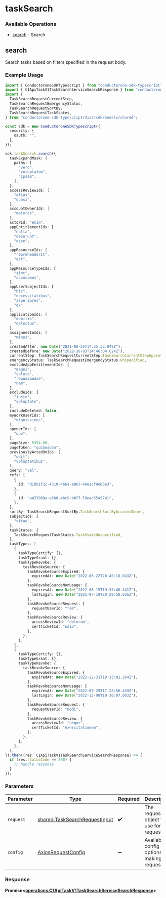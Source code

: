 # taskSearch

### Available Operations

* [search](#search) - Search

## search

 Search tasks based on filters specified in the request body.


### Example Usage

```typescript
import { ConductoroneSDKTypescript } from "conductorone-sdk-typescript";
import { C1ApiTaskV1TaskSearchServiceSearchResponse } from "conductorone-sdk-typescript/dist/sdk/models/operations";
import {
  TaskSearchRequestCurrentStep,
  TaskSearchRequestEmergencyStatus,
  TaskSearchRequestSortBy,
  TaskSearchRequestTaskStates,
} from "conductorone-sdk-typescript/dist/sdk/models/shared";

const sdk = new ConductoroneSDKTypescript({
  security: {
    oauth: "",
  },
});

sdk.taskSearch.search({
  taskExpandMask: {
    paths: [
      "vero",
      "voluptatem",
      "ipsam",
    ],
  },
  accessReviewIds: [
    "alias",
    "quasi",
  ],
  accountOwnerIds: [
    "maiores",
  ],
  actorId: "enim",
  appEntitlementIds: [
    "nulla",
    "deserunt",
    "esse",
  ],
  appResourceIds: [
    "reprehenderit",
    "est",
  ],
  appResourceTypeIds: [
    "sint",
    "accusamus",
  ],
  appUserSubjectIds: [
    "hic",
    "necessitatibus",
    "asperiores",
    "ex",
  ],
  applicationIds: [
    "debitis",
    "delectus",
  ],
  assigneesInIds: [
    "minus",
  ],
  createdAfter: new Date("2021-08-25T17:55:33.849Z"),
  createdBefore: new Date("2022-10-03T14:46:04.624Z"),
  currentStep: TaskSearchRequestCurrentStep.TaskSearchCurrentStepApproval,
  emergencyStatus: TaskSearchRequestEmergencyStatus.Unspecified,
  excludeAppEntitlementIds: [
    "magni",
    "soluta",
    "repudiandae",
    "nam",
  ],
  excludeIds: [
    "iusto",
    "voluptate",
  ],
  includeDeleted: false,
  myWorkUserIds: [
    "dignissimos",
  ],
  openerIds: [
    "quo",
  ],
  pageSize: 5354.68,
  pageToken: "quibusdam",
  previouslyActedOnIds: [
    "odit",
    "voluptatibus",
  ],
  query: "vel",
  refs: [
    {
      id: "d1db1f2c-4310-4661-a963-49e1cf9e06e3",
    },
    {
      id: "a437000a-e6b6-4bc9-b8f7-59eac55a9741",
    },
  ],
  sortBy: TaskSearchRequestSortBy.TaskSearchSortByAccountOwner,
  subjectIds: [
    "vitae",
  ],
  taskStates: [
    TaskSearchRequestTaskStates.TaskStateUnspecified,
  ],
  taskTypes: [
    {
      taskTypeCertify: {},
      taskTypeGrant: {},
      taskTypeRevoke: {
        taskRevokeSource: {
          taskRevokeSourceExpired: {
            expiredAt: new Date("2022-05-22T20:46:18.043Z"),
          },
          taskRevokeSourceNonUsage: {
            expiresAt: new Date("2022-08-19T19:35:40.341Z"),
            lastLogin: new Date("2021-07-19T20:29:58.626Z"),
          },
          taskRevokeSourceRequest: {
            requestUserId: "rem",
          },
          taskRevokeSourceReview: {
            accessReviewId: "dolorum",
            certTicketId: "odio",
          },
        },
      },
    },
    {
      taskTypeCertify: {},
      taskTypeGrant: {},
      taskTypeRevoke: {
        taskRevokeSource: {
          taskRevokeSourceExpired: {
            expiredAt: new Date("2022-12-31T19:13:01.264Z"),
          },
          taskRevokeSourceNonUsage: {
            expiresAt: new Date("2022-07-29T17:28:50.439Z"),
            lastLogin: new Date("2022-12-08T19:16:07.063Z"),
          },
          taskRevokeSourceRequest: {
            requestUserId: "modi",
          },
          taskRevokeSourceReview: {
            accessReviewId: "neque",
            certTicketId: "exercitationem",
          },
        },
      },
    },
  ],
}).then((res: C1ApiTaskV1TaskSearchServiceSearchResponse) => {
  if (res.statusCode == 200) {
    // handle response
  }
});
```

### Parameters

| Parameter                                                                      | Type                                                                           | Required                                                                       | Description                                                                    |
| ------------------------------------------------------------------------------ | ------------------------------------------------------------------------------ | ------------------------------------------------------------------------------ | ------------------------------------------------------------------------------ |
| `request`                                                                      | [shared.TaskSearchRequestInput](../../models/shared/tasksearchrequestinput.md) | :heavy_check_mark:                                                             | The request object to use for the request.                                     |
| `config`                                                                       | [AxiosRequestConfig](https://axios-http.com/docs/req_config)                   | :heavy_minus_sign:                                                             | Available config options for making requests.                                  |


### Response

**Promise<[operations.C1ApiTaskV1TaskSearchServiceSearchResponse](../../models/operations/c1apitaskv1tasksearchservicesearchresponse.md)>**

